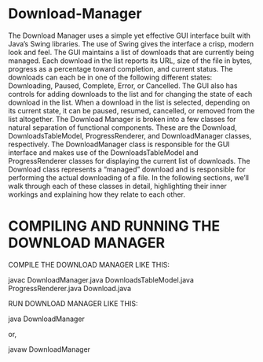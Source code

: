 # Download-Manager

The Download Manager uses a simple yet effective GUI interface built with Java’s Swing
libraries. The use of Swing gives
the interface a crisp, modern look and feel.
The GUI maintains a list of downloads that are currently being managed. Each download
in the list reports its URL, size of the file in bytes, progress as a percentage toward completion,
and current status. The downloads can each be in one of the following different states:
Downloading, Paused, Complete, Error, or Cancelled. The GUI also has controls for adding
downloads to the list and for changing the state of each download in the list. When a download
in the list is selected, depending on its current state, it can be paused, resumed, cancelled,
or removed from the list altogether.
The Download Manager is broken into a few classes for natural separation of functional
components. These are the Download, DownloadsTableModel, ProgressRenderer, and
DownloadManager classes, respectively. The DownloadManager class is responsible for the
GUI interface and makes use of the DownloadsTableModel and ProgressRenderer classes
for displaying the current list of downloads. The Download class represents a “managed”
download and is responsible for performing the actual downloading of a file. In the following
sections, we’ll walk through each of these classes in detail, highlighting their inner workings
and explaining how they relate to each other.

# COMPILING AND RUNNING THE DOWNLOAD MANAGER

COMPILE THE DOWNLOAD MANAGER LIKE THIS:

javac DownloadManager.java DownloadsTableModel.java ProgressRenderer.java Download.java

RUN DOWNLOAD MANAGER LIKE THIS:

java DownloadManager
      
or,

javaw DownloadManager
